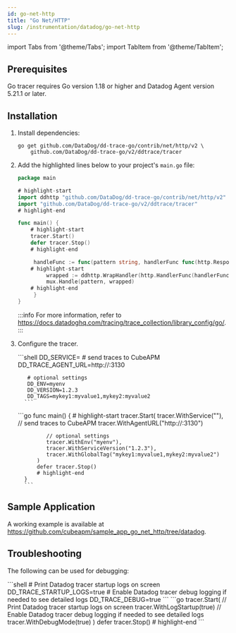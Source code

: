 ```yaml
---
id: go-net-http
title: "Go Net/HTTP"
slug: /instrumentation/datadog/go-net-http
---
```


import Tabs from '@theme/Tabs';
import TabItem from '@theme/TabItem';

## Prerequisites

Go tracer requires Go version 1.18 or higher and Datadog Agent version 5.21.1 or later.

## Installation

1. Install dependencies:

   ```shell
   go get github.com/DataDog/dd-trace-go/contrib/net/http/v2 \
       github.com/DataDog/dd-trace-go/v2/ddtrace/tracer
   ```

1. Add the highlighted lines below to your project's `main.go` file:

   ```go
   package main

   # highlight-start
   import ddhttp "github.com/DataDog/dd-trace-go/contrib/net/http/v2"
   import "github.com/DataDog/dd-trace-go/v2/ddtrace/tracer"
   # highlight-end

   func main() {
       # highlight-start
       tracer.Start()
	   defer tracer.Stop()
       # highlight-end

	    handleFunc := func(pattern string, handlerFunc func(http.ResponseWriter, *http.Request)) {
       # highlight-start
		    wrapped := ddhttp.WrapHandler(http.HandlerFunc(handlerFunc), "go-sample-app", pattern)
		    mux.Handle(pattern, wrapped)
       # highlight-end
	    }
   }
   ```
   :::info
   For more information, refer to https://docs.datadoghq.com/tracing/trace_collection/library_config/go/.
   :::

1. Configure the tracer.

   <Tabs>
      <TabItem value="env" label="Environment Variables">
         ```shell
          DD_SERVICE=<app_name>
          # send traces to CubeAPM
          DD_TRACE_AGENT_URL=http://<ip_address_of_cubeapm_server>:3130

          # optional settings
          DD_ENV=myenv
          DD_VERSION=1.2.3
          DD_TAGS=mykey1:myvalue1,mykey2:myvalue2
         ```
      </TabItem>
      <TabItem value="file" label="Code">
         ```go
         func main() {
             # highlight-start
             tracer.Start(
                tracer.WithService("<app_name>"),
                // send traces to CubeAPM
                tracer.WithAgentURL("http://<ip_address_of_cubeapm_server>:3130")

                // optional settings
                tracer.WithEnv("myenv"),
                tracer.WithServiceVersion("1.2.3"),
                tracer.WithGlobalTag("mykey1:myvalue1,mykey2:myvalue2")
             )
	         defer tracer.Stop()
             # highlight-end
         }
         ```
      </TabItem>
   </Tabs>

## Sample Application

A working example is available at https://github.com/cubeapm/sample_app_go_net_http/tree/datadog.

## Troubleshooting

The following can be used for debugging:

<Tabs>
   <TabItem value="env" label="Environment Variables">
      ```shell
      # Print Datadog tracer startup logs on screen
      DD_TRACE_STARTUP_LOGS=true
      # Enable Datadog tracer debug logging if needed to see detailed logs
      DD_TRACE_DEBUG=true
      ```
   </TabItem>
   <TabItem value="file" label="Code">
      ```go
          tracer.Start(
              // Print Datadog tracer startup logs on screen
              tracer.WithLogStartup(true)
              // Enable Datadog tracer debug logging if needed to see detailed logs
              tracer.WithDebugMode(true)
          )
	      defer tracer.Stop()
         # highlight-end
      ```
   </TabItem>
</Tabs>